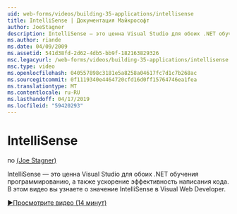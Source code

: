 ```yaml
---
uid: web-forms/videos/building-35-applications/intellisense
title: IntelliSense | Документация Майкрософт
author: JoeStagner
description: IntelliSense — это ценна Visual Studio для обоих .NET обучения программированию, а также ускорение эффективность написания кода. В этом видео будут представлены...
ms.author: riande
ms.date: 04/09/2009
ms.assetid: 541d38fd-2d62-4db5-bb9f-182163829326
msc.legacyurl: /web-forms/videos/building-35-applications/intellisense
msc.type: video
ms.openlocfilehash: 040557898c3181e5a8258a04617fc7d1c7b268ac
ms.sourcegitcommit: 0f1119340e4464720cfd16d0ff15764746ea1fea
ms.translationtype: MT
ms.contentlocale: ru-RU
ms.lasthandoff: 04/17/2019
ms.locfileid: "59420293"
---
```

# <a name="intellisense"></a>IntelliSense

по [(Joe Stagner)](https://github.com/JoeStagner)

IntelliSense — это ценна Visual Studio для обоих .NET обучения программированию, а также ускорение эффективность написания кода. В этом видео вы узнаете о значение IntelliSense в Visual Web Developer.

[&#9654;Просмотрите видео (14 минут)](https://channel9.msdn.com/Blogs/ASP-NET-Site-Videos/intellisense)

